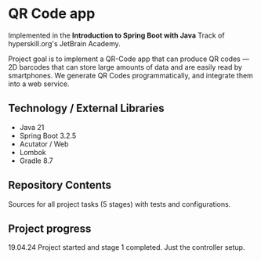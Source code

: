 # QR Code app

Implemented in the <b>Introduction to Spring Boot with Java</b> Track of hyperskill.org's JetBrain Academy.<br>

Project goal is to implement a QR-Code app that can produce QR codes — 2D barcodes that can store large amounts of data
and are easily read by smartphones. We generate QR Codes programmatically, and integrate them into a web service.

## Technology / External Libraries

- Java 21
- Spring Boot 3.2.5
- Acutator / Web
- Lombok
- Gradle 8.7

## Repository Contents

Sources for all project tasks (5 stages) with tests and configurations.

## Project progress

[//]: # (Project was completed on 29.10.23)

19.04.24 Project started and stage 1 completed. Just the controller setup.